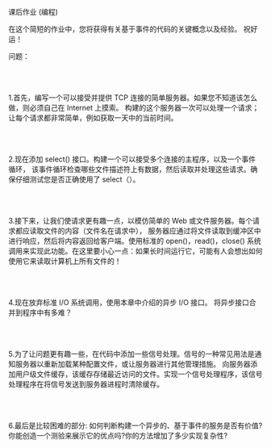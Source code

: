 课后作业 (编程)

在这个简短的作业中，您将获得有关基于事件的代码的关键概念以及经验。 祝好运！ 

问题：

<br/>
<br/>

1.首先，编写一个可以接受并提供 TCP 连接的简单服务器。如果您不知道该怎么做，则必须自己在 Internet 上摸索。 
构建的这个服务器一次可以处理一个请求；让每个请求都非常简单，例如获取一天中的当前时间。
  
<br/>
<br/>

2.现在添加 select() 接口。构建一个可以接受多个连接的主程序，以及一个事件循环，
该事件循环检查哪些文件描述符上有数据，然后读取并处理这些请求。确保仔细测试您是否正确使用了 select（）。

<br/>
<br/>

3.接下来，让我们使请求更有趣一点，以模仿简单的 Web 或文件服务器。每个请求都应读取文件的内容（文件名在请求中），
服务器应通过将文件读取到缓冲区中进行响应，然后将内容返回给客户端。使用标准的 open()，read()，close() 
系统调用来实现此功能。在这里要小心一点：如果长时间运行它，可能有人会想出如何使用它来读取计算机上所有文件的！
  
<br/>
<br/>

4.现在放弃标准 I/O 系统调用，使用本章中介绍的异步 I/O 接口。 将异步接口合并到程序中有多难？

<br/>
<br/>

5.为了让问题更有趣一些，在代码中添加一些信号处理。信号的一种常见用法是通知服务器以重新加载某种配置文件，或让服务器进行其他管理措施。 
向服务器添加用户级文件缓存，该缓存存储最近访问的文件。实现一个信号处理程序，该信号处理程序在将信号发送到服务器进程时清除缓存。

<br/>
<br/>

6.最后是比较困难的部分: 如何判断构建一个异步的、基于事件的服务是否有价值?你能创造一个测验来展示它的优点吗?你的方法增加了多少实现复杂性?